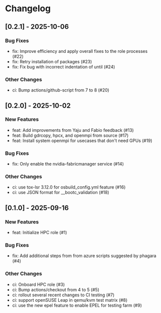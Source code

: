 Changelog
=========

[0.2.1] - 2025-10-06
--------------------

### Bug Fixes

- fix: Improve efficiency and apply overall fixes to the role processes (#22)
- fix: Retry installation of packages (#23)
- fix: Fix bug with incorrect indentation of until (#24)

### Other Changes

- ci: Bump actions/github-script from 7 to 8 (#20)

[0.2.0] - 2025-10-02
--------------------

### New Features

- feat: Add improvements from Yaju and Fabio feedback (#13)
- feat: Build gdrcopy, hpcx, and openmpi from source (#17)
- feat: Install system openmpi for usecases that don't need GPUs (#19)

### Bug Fixes

- fix: Only enable the nvidia-fabricmanager service (#14)

### Other Changes

- ci: use tox-lsr 3.12.0 for osbuild_config.yml feature (#16)
- ci: use JSON format for __bootc_validation (#18)

[0.1.0] - 2025-09-16
--------------------

### New Features

- feat: Initialize HPC role (#1)

### Bug Fixes

- fix: Add additional steps from from azure scripts suggested by phagara (#4)

### Other Changes

- ci: Onboard HPC role (#3)
- ci: Bump actions/checkout from 4 to 5 (#5)
- ci: rollout several recent changes to CI testing (#7)
- ci: support openSUSE Leap in qemu/kvm test matrix (#8)
- ci: use the new epel feature to enable EPEL for testing farm (#9)

